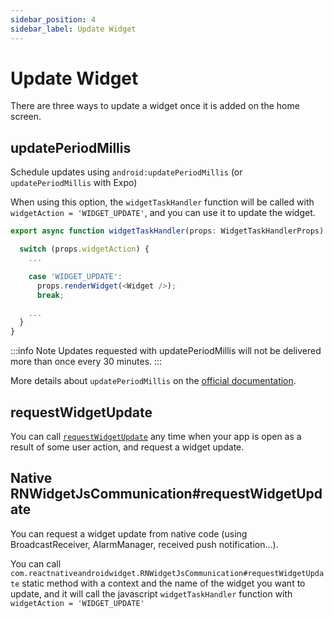 ```yaml
---
sidebar_position: 4
sidebar_label: Update Widget
---
```


# Update Widget

There are three ways to update a widget once it is added on the home screen.

## updatePeriodMillis

Schedule updates using `android:updatePeriodMillis` (or `updatePeriodMillis` with Expo)

When using this option, the `widgetTaskHandler` function will be called with `widgetAction = 'WIDGET_UPDATE'`, and you can use it to update the widget.

```js title="widget-task-handler.tsx"
export async function widgetTaskHandler(props: WidgetTaskHandlerProps) {

  switch (props.widgetAction) {
    ...

    case 'WIDGET_UPDATE':
      props.renderWidget(<Widget />);
      break;

    ...
  }
}
```

:::info Note
Updates requested with updatePeriodMillis will not be delivered more than once every 30 minutes.
:::

More details about `updatePeriodMillis` on the [official documentation](https://developer.android.com/reference/android/appwidget/AppWidgetProviderInfo.html#updatePeriodMillis).

## requestWidgetUpdate

You can call [`requestWidgetUpdate`](./api/request-widget-update.md) any time when your app is open as a result of some user action, and request a widget update.

## Native RNWidgetJsCommunication#requestWidgetUpdate

You can request a widget update from native code (using BroadcastReceiver, AlarmManager, received push notification...).

You can call `com.reactnativeandroidwidget.RNWidgetJsCommunication#requestWidgetUpdate` static method with a context and the name of the widget you want to update, and it will call the javascript `widgetTaskHandler` function with `widgetAction = 'WIDGET_UPDATE'`
